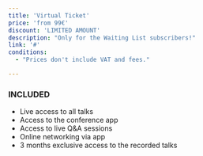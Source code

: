 ```yaml
---
title: 'Virtual Ticket'
price: 'from 99€'
discount: 'LIMITED AMOUNT'
description: "Only for the Waiting List subscribers!"
link: '#'
conditions:
  - "Prices don't include VAT and fees."

---
```


### INCLUDED

- Live access to all talks
- Access to the conference app
- Access to live Q&A sessions
- Online networking via app
- 3 months exclusive access to the recorded talks
